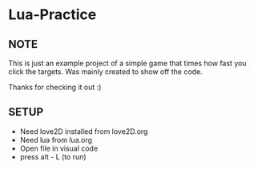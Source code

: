 # Lua-Practice

NOTE
-----

This is just an example project of a simple game that times how
fast you click the targets. Was mainly created to show off the code.

Thanks for checking it out :)

SETUP
------

- Need love2D installed from love2D.org
- Need lua from lua.org
- Open file in visual code
- press alt - L (to run)
